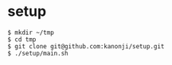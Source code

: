 setup
=====

```
$ mkdir ~/tmp
$ cd tmp
$ git clone git@github.com:kanonji/setup.git
$ ./setup/main.sh
```
